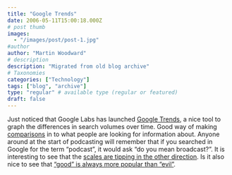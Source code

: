 ```yaml
---
title: "Google Trends"
date: 2006-05-11T15:00:18.000Z
# post thumb
images:
  - "/images/post/post-1.jpg"
#author
author: "Martin Woodward"
# description
description: "Migrated from old blog archive"
# Taxonomies
categories: ["Technology"]
tags: ["blog", "archive"]
type: "regular" # available type (regular or featured)
draft: false
---
```


Just noticed that Google Labs has launched [Google Trends](http://www.google.com/trends), a nice tool to graph the differences in search volumes over time.  Good way of making [comparisons](http://www.google.com/trends?q=google%2C+microsoft%2C+porn&ctab=1&date=all&geo=all) in to what people are looking for information about.  Anyone around at the start of podcasting will remember that if you searched in Google for the term “podcast”, it would ask “do you mean broadcast?”.  It is interesting to see that the [scales are tipping in the other direction](http://www.google.com/trends?q=podcast%2C+broadcast&ctab=1&date=all&geo=all).  Is it also nice to see that [“good” is always more popular than “evil”](http://www.google.com/trends?q=good%2C+evil&ctab=1&date=all&geo=all).